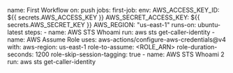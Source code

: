 name: First Workflow
on: push
jobs:
  first-job:
    env:
      AWS_ACCESS_KEY_ID: ${{ secrets.AWS_ACCESS_KEY }}
      AWS_SECRET_ACCESS_KEY: ${{ secrets.AWS_SECRET_KEY }}
      AWS_REGION: "us-east-1"
    runs-on: ubuntu-latest
    steps:
      - name: AWS STS Whoami
        run: aws sts get-caller-identity
      - name: AWS Assume Role
        uses: aws-actions/configure-aws-credentials@v4
        with:
          aws-region: us-east-1
          role-to-assume: <ROLE_ARN>
          role-duration-seconds: 1200
          role-skip-session-tagging: true
      - name: AWS STS Whoami 2
        run: aws sts get-caller-identity
